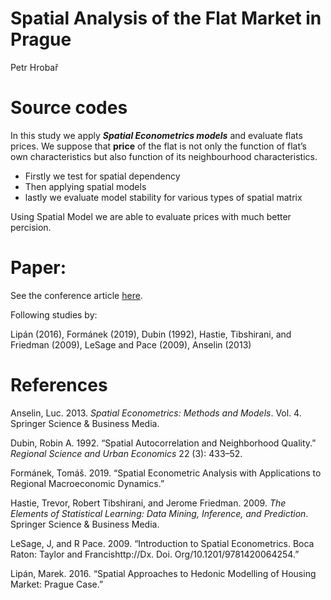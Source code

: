 Spatial Analysis of the Flat Market in Prague
================
Petr Hrobař

# Source codes

In this study we apply ***Spatial Econometrics models*** and evaluate
flats prices. We suppose that **price** of the flat is not only the
function of flat’s own characteristics but also function of its
neighbourhood characteristics.

  - Firstly we test for spatial dependency
  - Then applying spatial models
  - lastly we evaluate model stability for various types of spatial
    matrix

Using Spatial Model we are able to evaluate prices with much better
percision.

# Paper:

See the conference article
[here](https://github.com/petrhrobar/Spatial_Flats/blob/master/Spatial_Analysis_of_the_Flat_Market_in_Prague__MME.pdf).

Following studies by:

Lipán (2016), Formánek (2019), Dubin (1992), Hastie, Tibshirani, and
Friedman (2009), LeSage and Pace (2009), Anselin (2013)

# References

<div id="refs" class="references">

<div id="ref-anselin2013spatial">

Anselin, Luc. 2013. *Spatial Econometrics: Methods and Models*. Vol. 4.
Springer Science & Business Media.

</div>

<div id="ref-dubin1992spatial">

Dubin, Robin A. 1992. “Spatial Autocorrelation and Neighborhood
Quality.” *Regional Science and Urban Economics* 22 (3): 433–52.

</div>

<div id="ref-formanek2019spatial">

Formánek, Tomáš. 2019. “Spatial Econometric Analysis with Applications
to Regional Macroeconomic Dynamics.”

</div>

<div id="ref-hastie2009elements">

Hastie, Trevor, Robert Tibshirani, and Jerome Friedman. 2009. *The
Elements of Statistical Learning: Data Mining, Inference, and
Prediction*. Springer Science & Business Media.

</div>

<div id="ref-lesage2009introduction">

LeSage, J, and R Pace. 2009. “Introduction to Spatial Econometrics. Boca
Raton: Taylor and Francishttp://Dx. Doi. Org/10.1201/9781420064254.”

</div>

<div id="ref-lipan2016spatial">

Lipán, Marek. 2016. “Spatial Approaches to Hedonic Modelling of Housing
Market: Prague Case.”

</div>

</div>
